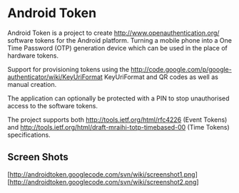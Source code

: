 Android Token
=============
Android Token is a project to create http://www.openauthentication.org/ software tokens for the Android platform. Turning a mobile phone into a One Time Password (OTP) generation device which can be used in the place of hardware tokens.

Support for provisioning tokens using the http://code.google.com/p/google-authenticator/wiki/KeyUriFormat KeyUriFormat and QR codes as well as manual creation.

The application can optionally be protected with a PIN to stop unauthorised access to the software tokens.

The project supports both http://tools.ietf.org/html/rfc4226 (Event Tokens) and http://tools.ietf.org/html/draft-mraihi-totp-timebased-00 (Time Tokens) specifications.

Screen Shots
------------

[http://androidtoken.googlecode.com/svn/wiki/screenshot1.png] [http://androidtoken.googlecode.com/svn/wiki/screenshot2.png]
